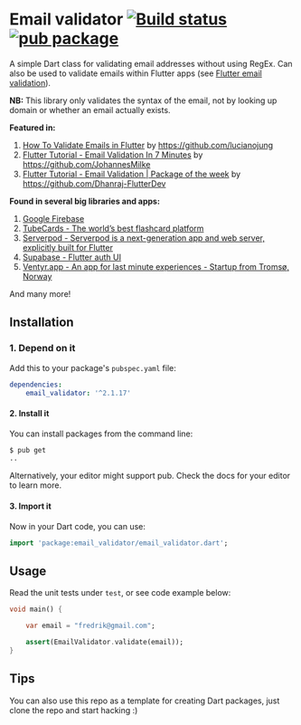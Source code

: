 # **Email validator** [![Build status](https://ci.appveyor.com/api/projects/status/fb7ssu5fg8k334vi?svg=true)](https://ci.appveyor.com/project/fredeil/email-validator-dart) [![pub package](https://img.shields.io/pub/v/email_validator.svg)](https://pub.dev/packages/email_validator)

A simple Dart class for validating email addresses without using RegEx. Can also be used to validate emails within Flutter apps (see [Flutter email validation](https://github.com/fredeil/flutter-email-validator)).


**NB:** This library only validates the syntax of the email, not by looking up domain or whether an email actually exists.

**Featured in:**
1. [How To Validate Emails in Flutter](https://betterprogramming.pub/how-to-validate-emails-in-flutter-957ae75926c9) by https://github.com/lucianojung
2. [Flutter Tutorial - Email Validation In 7 Minutes](https://www.youtube.com/watch?v=mXyifVJ-NFc) by https://github.com/JohannesMilke
3. [Flutter Tutorial - Email Validation | Package of the week](https://www.youtube.com/watch?v=ZN_7Pur5h8Q&t=31s) by https://github.com/Dhanraj-FlutterDev

**Found in several big libraries and apps:**

1. [Google Firebase](https://github.com/firebase/flutterfire)
1. [TubeCards - The world’s best flashcard platform](https://github.com/friebetill/TubeCards)
1. [Serverpod - Serverpod is a next-generation app and web server, explicitly built for Flutter](https://github.com/serverpod/serverpod)
1. [Supabase - Flutter auth UI](https://github.com/supabase-community/flutter-auth-ui)
1. [Ventyr.app - An app for last minute experiences - Startup from Tromsø, Norway](https://ventyr.app/)

And many more! 


## **Installation**

### 1. Depend on it

Add this to your package's `pubspec.yaml` file:

```yaml
dependencies:
    email_validator: '^2.1.17'
```


#### 2. Install it

You can install packages from the command line:

```bash
$ pub get
..
```

Alternatively, your editor might support pub. Check the docs for your editor to learn more.

#### 3. Import it

Now in your Dart code, you can use:

```Dart
import 'package:email_validator/email_validator.dart';
```

## **Usage**

Read the unit tests under `test`, or see code example below:

```Dart
void main() {

    var email = "fredrik@gmail.com";

    assert(EmailValidator.validate(email));
}
```

## Tips

You can also use this repo as a template for creating Dart packages, just clone the repo and start hacking :) 

